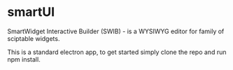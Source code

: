 # smartUI
SmartWidget Interactive Builder (SWIB) - is a WYSIWYG editor for family of sciptable widgets.

This is a standard electron app, to get started simply clone the repo and run npm install.